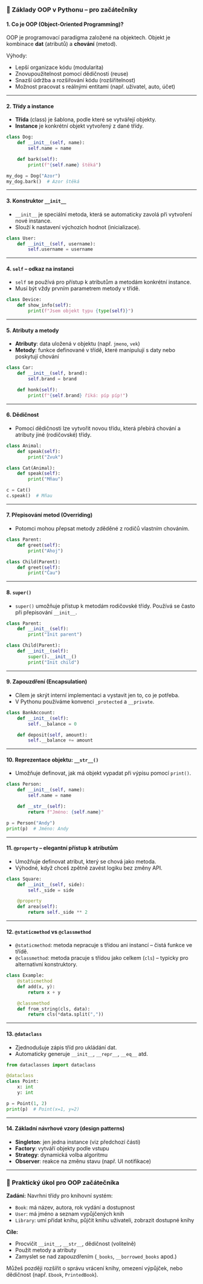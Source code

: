 ### 🧱 Základy OOP v Pythonu – pro začátečníky

#### 1. Co je OOP (Object-Oriented Programming)?

OOP je programovací paradigma založené na objektech. Objekt je kombinace **dat** (atributů) a **chování** (metod).

Výhody:

* Lepší organizace kódu (modularita)
* Znovupoužitelnost pomocí dědičnosti (reuse)
* Snazší údržba a rozšiřování kódu (rozšiřitelnost)
* Možnost pracovat s reálnými entitami (např. uživatel, auto, účet)

---

#### 2. Třídy a instance

* **Třída** (class) je šablona, podle které se vytvářejí objekty.
* **Instance** je konkrétní objekt vytvořený z dané třídy.

```python
class Dog:
    def __init__(self, name):
        self.name = name

    def bark(self):
        print(f"{self.name} štěká")

my_dog = Dog("Azor")
my_dog.bark()  # Azor štěká
```

---

#### 3. Konstruktor `__init__`

* `__init__` je speciální metoda, která se automaticky zavolá při vytvoření nové instance.
* Slouží k nastavení výchozích hodnot (inicializace).

```python
class User:
    def __init__(self, username):
        self.username = username
```

---

#### 4. `self` – odkaz na instanci

* `self` se používá pro přístup k atributům a metodám konkrétní instance.
* Musí být vždy prvním parametrem metody v třídě.

```python
class Device:
    def show_info(self):
        print(f"Jsem objekt typu {type(self)}")
```

---

#### 5. Atributy a metody

* **Atributy**: data uložená v objektu (např. `jmeno`, `vek`)
* **Metody**: funkce definované v třídě, které manipulují s daty nebo poskytují chování

```python
class Car:
    def __init__(self, brand):
        self.brand = brand

    def honk(self):
        print(f"{self.brand} říká: píp píp!")
```

---

#### 6. Dědičnost

* Pomocí dědičnosti lze vytvořit novou třídu, která přebírá chování a atributy jiné (rodičovské) třídy.

```python
class Animal:
    def speak(self):
        print("Zvuk")

class Cat(Animal):
    def speak(self):
        print("Mňau")

c = Cat()
c.speak()  # Mňau
```

---

#### 7. Přepisování metod (Overriding)

* Potomci mohou přepsat metody zděděné z rodičů vlastním chováním.

```python
class Parent:
    def greet(self):
        print("Ahoj")

class Child(Parent):
    def greet(self):
        print("Čau")
```

---

#### 8. `super()`

* `super()` umožňuje přístup k metodám rodičovské třídy. Používá se často při přepisování `__init__`.

```python
class Parent:
    def __init__(self):
        print("Init parent")

class Child(Parent):
    def __init__(self):
        super().__init__()
        print("Init child")
```

---

#### 9. Zapouzdření (Encapsulation)

* Cílem je skrýt interní implementaci a vystavit jen to, co je potřeba.
* V Pythonu používáme konvenci `_protected` a `__private`.

```python
class BankAccount:
    def __init__(self):
        self.__balance = 0

    def deposit(self, amount):
        self.__balance += amount
```

---

#### 10. Reprezentace objektu: `__str__()`

* Umožňuje definovat, jak má objekt vypadat při výpisu pomocí `print()`.

```python
class Person:
    def __init__(self, name):
        self.name = name

    def __str__(self):
        return f"Jméno: {self.name}"

p = Person("Andy")
print(p)  # Jméno: Andy
```

---

#### 11. `@property` – elegantní přístup k atributům

* Umožňuje definovat atribut, který se chová jako metoda.
* Výhodné, když chceš zpětně zavést logiku bez změny API.

```python
class Square:
    def __init__(self, side):
        self._side = side

    @property
    def area(self):
        return self._side ** 2
```

---

#### 12. `@staticmethod` vs `@classmethod`

* `@staticmethod`: metoda nepracuje s třídou ani instancí – čistá funkce ve třídě.
* `@classmethod`: metoda pracuje s třídou jako celkem (`cls`) – typicky pro alternativní konstruktory.

```python
class Example:
    @staticmethod
    def add(x, y):
        return x + y

    @classmethod
    def from_string(cls, data):
        return cls(*data.split(","))
```

---

#### 13. `@dataclass`

* Zjednodušuje zápis tříd pro ukládání dat.
* Automaticky generuje `__init__`, `__repr__`, `__eq__` atd.

```python
from dataclasses import dataclass

@dataclass
class Point:
    x: int
    y: int

p = Point(1, 2)
print(p)  # Point(x=1, y=2)
```

---

#### 14. Základní návrhové vzory (design patterns)

* **Singleton**: jen jedna instance (viz předchozí části)
* **Factory**: vytváří objekty podle vstupu
* **Strategy**: dynamická volba algoritmu
* **Observer**: reakce na změnu stavu (např. UI notifikace)

---

### 🧪 Praktický úkol pro OOP začátečníka

**Zadání:**
Navrhni třídy pro knihovní systém:

* `Book`: má název, autora, rok vydání a dostupnost
* `User`: má jméno a seznam vypůjčených knih
* `Library`: umí přidat knihu, půjčit knihu uživateli, zobrazit dostupné knihy

**Cíle:**

* Procvičit `__init__`, `__str__`, dědičnost (volitelně)
* Použít metody a atributy
* Zamyslet se nad zapouzdřením (`_books`, `__borrowed_books` apod.)

Můžeš později rozšířit o správu vrácení knihy, omezení výpůjček, nebo dědičnost (např. `Ebook`, `PrintedBook`).

